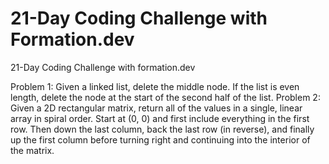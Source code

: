 # 21-Day Coding Challenge with Formation.dev
21-Day Coding Challenge with formation.dev

Problem 1: Given a linked list, delete the middle node. If the list is even length, delete the node at the start of the second half of the list.
Problem 2: Given a 2D rectangular matrix, return all of the values in a single, linear array in spiral order. Start at (0, 0) and first include everything in the first row. Then down the last column, back the last row (in reverse), and finally up the first column before turning right and continuing into the interior of the matrix.
